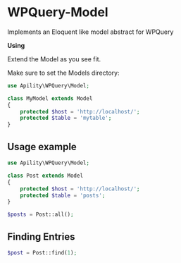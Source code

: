 WPQuery-Model
============

Implements an Eloquent like model abstract for WPQuery

**Using**

Extend the Model as you see fit.

Make sure to set the Models directory:

```php
use Apility\WPQuery\Model;

class MyModel extends Model
{
    protected $host = 'http://localhost/';
    protected $table = 'mytable';
}
```

## Usage example

```php
use Apility\WPQuery\Model;

class Post extends Model
{
    protected $host = 'http://localhost/';
    protected $table = 'posts';
}

$posts = Post::all();
```

## Finding Entries

```php
$post = Post::find(1);
```